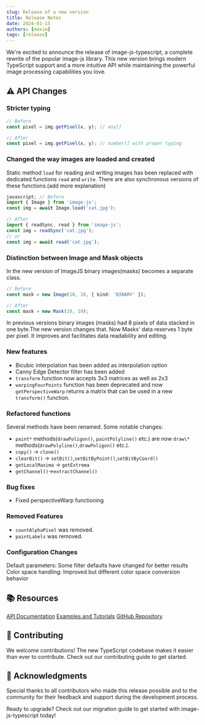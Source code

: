 ```yaml
---
slug: Release of a new version
title: Release Notes
date: 2024-01-15
authors: [maxim]
tags: [release]
---
```


We're excited to announce the release of image-js-typescript, a complete rewrite of the popular image-js library. This new version brings modern TypeScript support and a more intuitive API while maintaining the powerful image processing capabilities you love.

## ⚠️ API Changes

### Stricter typing

```js
// Before
const pixel = img.getPixel(x, y); // any[]

// After
const pixel = img.getPixel(x, y); // number[] with proper typing
```

### Changed the way images are loaded and created

Static method `load` for reading and writing images has been replaced with dedicated functions `read` and `write`. There are also synchronous versions of these functions.(add more explanation)

```ts
javascript; // Before
import { Image } from 'image-js';
const img = await Image.load('cat.jpg');
```

```ts
// After
import { readSync, read } from 'image-js';
const img = readSync('cat.jpg');
// or
const img = await read('cat.jpg');
```

### Distinction between Image and Mask objects

In the new version of ImageJS binary images(masks) becomes a separate class.

```ts
// Before
const mask = new Image(10, 10, { kind: 'BINARY' });
```

```ts
// After
const mask = new Mask(10, 10);
```

In previous versions binary images (masks) had 8 pixels of data stacked in one byte.The new version changes that. Now Masks' data reserves 1 byte per pixel.
It improves and facilitates data readability and editing.

### New features

- Bicubic interpolation has been added as interpolation option
- Canny Edge Detector filter has been added
- `transform` function now accepts 3x3 matrices as well as 2x3
- `warpingFourPoints` function has been deprecated and now `getPerspectiveWarp` returns a matrix that can be used in a new `transform()` function.

### Refactored functions

Several methods have been renamed. Some notable changes:

- `paint*` methods(`drawPoligon()`, `paintPolyline()` etc.) are now `draw\*` methods(`drawPolyline()`,`drawPoligon()` etc.).
- `copy()` → `clone()`
- `clearBit()` → `setBit()`,`setBitByPoint()`,`setBitByCoord()`
- `getLocalMaxima` → `getExtrema`
- `getChannel()`→`extractChannel()`

### Bug fixes

- Fixed perspectiveWarp functioning

### Removed Features

- `countAlphaPixel` was removed.
- `paintLabels` was removed.

### Configuration Changes

Default parameters: Some filter defaults have changed for better results
Color space handling: Improved but different color space conversion behavior

## 📚 Resources

[API Documentation](https://image-js.github.io/image-js-typescript/)
[Examples and Tutorials](https://image-js-docs.pages.dev/)
[GitHub Repository](https://github.com/image-js/image-js-typescript)

## 🤝 Contributing

We welcome contributions! The new TypeScript codebase makes it easier than ever to contribute. Check out our contributing guide to get started.

## 🙏 Acknowledgments

Special thanks to all contributors who made this release possible and to the community for their feedback and support during the development process.

Ready to upgrade? Check out our migration guide to get started with image-js-typescript today!
